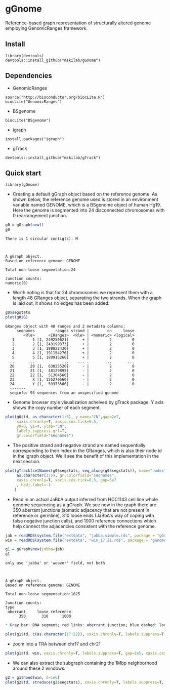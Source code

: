
# gGnome
Reference-based graph representation of structurally altered genome employing GenomicRanges framework.

## Install
```
library(devtools)
devtools::install_github("mskilab/gGnome")
```

## Dependencies
* GenomicRanges
```
source("http://bioconductor.org/biocLite.R")
biocLite("GenomicRanges")
```

* BSgenome
```
biocLite("BSgenome")
```
* igraph
```
install.packages("igraph")
```

* gTrack
```
devtools::install_github("mskilab/gTrack")
```

## Quick start
```
library(gGnome)
```

* Creating a default gGraph object based on the reference genome. As shown below, the reference genome used is stored in an environment variable named GENOME, which is a BSgenome object of human Hg19. Here the genome is segmented into 24 disconnected chromosomes with 0 rearrangement junction.


```R
g0 = gGraph$new()
g0
```

    There is 1 circular contig(s): M 



    A gGraph object.
    Based on reference genome: GENOME
    
    Total non-loose segmentation:24
    
    Junction counts:
    numeric(0)


* Worth noting is that for 24 chromosomes we represent them with a length 48 GRanges object, separating the two strands. When the graph is laid out, it shows no edges has been added.


```R
g0$segstats
plot(g0$G)
```


    GRanges object with 48 ranges and 2 metadata columns:
         seqnames         ranges strand |        cn     loose
            <Rle>      <IRanges>  <Rle> | <numeric> <logical>
       1        1 [1, 249250621]      + |         2         0
       2        2 [1, 243199373]      + |         2         0
       3        3 [1, 198022430]      + |         2         0
       4        4 [1, 191154276]      + |         2         0
       5        5 [1, 180915260]      + |         2         0
      ..      ...            ...    ... .       ...       ...
      20       20 [1,  63025520]      - |         2         0
      21       21 [1,  48129895]      - |         2         0
      22       22 [1,  51304566]      - |         2         0
      23        X [1, 155270560]      - |         2         0
      24        Y [1,  59373566]      - |         2         0
      -------
      seqinfo: 93 sequences from an unspecified genome

* Genome browser style visualization acheived by gTrack package. Y axis shows the copy number of each segment.


```R
plot(g0$td, as.character(1:5), y.name="CN",gap=2e7,
     xaxis.chronly=T, xaxis.cex.tick=0.5, 
     y0=0, y1=4, ylab="CN",
     labels.suppress.grl=T, 
     gr.colorfield="seqnames")
```


* The positive strand and negative strand are named sequentially corresponding to their index in the GRanges, which is also their node id in the igraph object. We'll see the benefit of this implementation in the next session.


```R
plot(gTrack(setNames(g0$segstats, seq_along(g0$segstats)), name="nodes"),
     as.character(1:5), gr.colorfield="seqnames",
     xaxis.chronly=T, xaxis.cex.tick=0.5, gap=5e7
     , hadj.label=-1
    )
```


* Read in an actual JaBbA output inferred from HCC1143 cell line whole genome sequencing as a gGraph. We see now in the graph there are 350 aberrant junctions (somatic adjacency that are not present in reference or germline), 310 loose ends (JaBbA's way of coping with false negative junction calls), and 1000 reference connections which help connect the adjacencies consistent with the reference genome.


```R
jab = readRDS(system.file("extdata", "jabba.simple.rds", package = "gGnome"))
win = readRDS(system.file("extdata", "win_17.21.rds", package = "gGnome"))

g1 = gGraph$new(jabba=jab)
g1
```

    only use 'jabba' or 'weaver' field, not both



    A gGraph object.
    Based on reference genome: GENOME
    
    Total non-loose segmentation:1025
    
    Junction counts:
    type
     aberrant     loose reference 
          350       310      1000 



```R
* Gray bar: DNA segment; red links: aberrant junction; blue dashed: loose ends; gray link: reference adjacency.
```


```R
plot(g1$td, c(as.character(17:22)), xaxis.chronly=T, labels.suppress=T, gap=1e7, xaxis.cex.tick=0.5)
```


* zoom into a TRA between chr17 and chr21


```R
plot(g1$td, win, xaxis.chronly=T, labels.suppress=T, gap=1e5, xaxis.cex.tick=0.5)
```


* We can also extract the subgraph containing the 1Mbp neighborhood around these 2 windows.


```R
g2 = g1$hood(win, d=1e6)
plot(g2$td, streduce(g2$segstats), xaxis.chronly=T, labels.suppress=T, gap=1e5, xaxis.cex.tick=0.5)
```

